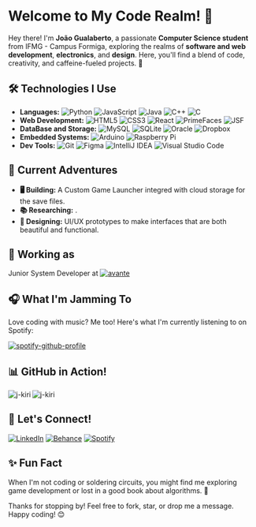 # Welcome to My Code Realm! 👾

Hey there! I'm **João Gualaberto**, a passionate **Computer Science student** from IFMG - Campus Formiga, exploring the realms of **software and web development**, **electronics**, and **design**. Here, you'll find a blend of code, creativity, and caffeine-fueled projects. 🚀

## 🛠️ Technologies I Use

[comment]: <> (Icons: https://simpleicons.org)
[comment]: <> (Badge Generator: https://michaelcurrin.github.io/badge-generator/#/generic)
[comment]: <> (Badge Samples: https://ileriayo.github.io/markdown-badges/)
- **Languages:** ![Python](https://img.shields.io/badge/python-3670A0?style=for-the-badge&logo=python&logoColor=ffdd54) ![JavaScript](https://img.shields.io/badge/javascript-%23323330.svg?style=for-the-badge&logo=javascript&logoColor=%23F7DF1E) ![Java](https://img.shields.io/badge/java-%23ED8B00.svg?style=for-the-badge&logo=openjdk&logoColor=white) ![C++](https://img.shields.io/badge/c++-%2300599C.svg?style=for-the-badge&logo=c%2B%2B&logoColor=white) ![C](https://img.shields.io/badge/c-%2300599C.svg?style=for-the-badge&logo=c&logoColor=white)
- **Web Development:** ![HTML5](https://img.shields.io/badge/html5-%23E34F26.svg?style=for-the-badge&logo=html5&logoColor=white) ![CSS3](https://img.shields.io/badge/css3-%231572B6.svg?style=for-the-badge&logo=css3&logoColor=white) ![React](https://img.shields.io/badge/react-%2320232a.svg?style=for-the-badge&logo=react&logoColor=%2361DAFB) ![PrimeFaces](https://img.shields.io/badge/PrimeFaces-DD0031?style=for-the-badge&logo=PrimeNG&logoColor=white) ![JSF](https://img.shields.io/badge/JSF-f3990f?style=for-the-badge&logo=JSF&logoColor=f3990f)
- **DataBase and Storage:** ![MySQL](https://img.shields.io/badge/mysql-4479A1.svg?style=for-the-badge&logo=mysql&logoColor=white) ![SQLite](https://img.shields.io/badge/sqlite-%2307405e.svg?style=for-the-badge&logo=sqlite&logoColor=white) ![Oracle](https://img.shields.io/badge/Oracle-F80000?style=for-the-badge&logo=oracle&logoColor=white) ![Dropbox](https://img.shields.io/badge/Dropbox-%233B4D98.svg?style=for-the-badge&logo=Dropbox&logoColor=white)
- **Embedded Systems:** ![Arduino](https://img.shields.io/badge/-Arduino-00979D?style=for-the-badge&logo=Arduino&logoColor=white) ![Raspberry Pi](https://img.shields.io/badge/-RaspberryPi-C51A4A?style=for-the-badge&logo=Raspberry-Pi)
- **Dev Tools:** ![Git](https://img.shields.io/badge/git-%23F05033.svg?style=for-the-badge&logo=git&logoColor=white) ![Figma](https://img.shields.io/badge/figma-%23F24E1E.svg?style=for-the-badge&logo=figma&logoColor=white) ![IntelliJ IDEA](https://img.shields.io/badge/IntelliJIDEA-000000.svg?style=for-the-badge&logo=intellij-idea&logoColor=white) ![Visual Studio Code](https://img.shields.io/badge/Visual%20Studio%20Code-0078d7.svg?style=for-the-badge&logo=visual-studio-code&logoColor=white)

## 🌌 Current Adventures

- **🖥️ Building:** A Custom Game Launcher integred with cloud storage for the save files.
- **📚 Researching:** .
- **🎨 Designing:** UI/UX prototypes to make interfaces that are both beautiful and functional.

## 🏢 Working as

Junior System Developer at [![avante](https://img.shields.io/badge/avante-174bdf?style=for-the-badge&logo=a&logoColor=174bdf)](https://www.avantejuntos.com.br/)


## 🎧 What I'm Jamming To

Love coding with music? Me too! Here's what I'm currently listening to on Spotify:

[![spotify-github-profile](https://spotify-github-profile.kittinanx.com/api/view?uid=c05doikx2weaw2vhm4618ktbt&cover_image=true&theme=natemoo-re&show_offline=false&background_color=121212&interchange=false&bar_color=53b14f&bar_color_cover=true)](https://spotify-github-profile.kittinanx.com/api/view?uid=c05doikx2weaw2vhm4618ktbt&redirect=true)

## 📊 GitHub in Action!

<p><img align="left" src="https://github-readme-stats.vercel.app/api/top-langs?username=j-kiri&show_icons=true&theme=dark&locale=en&layout=compact" alt="j-kiri" /></p>

<p><img align="center" src="https://github-readme-streak-stats.herokuapp.com/?user=j-kiri&theme=dark" alt="j-kiri" /></p>

## 🚀 Let's Connect!

[![LinkedIn](https://img.shields.io/badge/linkedin-%230077B5.svg?style=for-the-badge&logo=linkedin&logoColor=white)](https://www.linkedin.com/in/joaoggofilho/) [![Behance](https://img.shields.io/badge/Behance-1769ff?style=for-the-badge&logo=behance&logoColor=white)](https://www.behance.net/joao_gualberto) [![Spotify](https://img.shields.io/badge/Spotify-1ED760?style=for-the-badge&logo=spotify&logoColor=white)](https://open.spotify.com/user/c05doikx2weaw2vhm4618ktbt?si=81c46c197ca84ae2)

## ✨ Fun Fact

When I'm not coding or soldering circuits, you might find me exploring game development or lost in a good book about algorithms. 📖

Thanks for stopping by! Feel free to fork, star, or drop me a message. Happy coding! 😊
